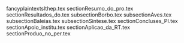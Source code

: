 fancyplaintextslthep.tex
sectionResumo_do_pro.tex
sectionResultados_do.tex
subsectionBorbo.tex
subsectionAves.tex
subsectionBaleias.tex
subsectionSintese.tex
sectionConcluses_PI.tex
sectionApoio_institu.tex
sectionAplicao_da_RT.tex
sectionProduo_no_per.tex
